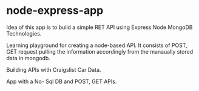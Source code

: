 # node-express-app


Idea of this app is to build a simple RET API using Express Node MongoDB Technologies. 

Learning playground for creating a node-based API. It consists of POST, GET request pulling the information accordingly from the manaually stored data in mongodb.

Building APIs with Craigslist Car Data. 

App with a No- Sql DB and POST, GET  APIs. 


